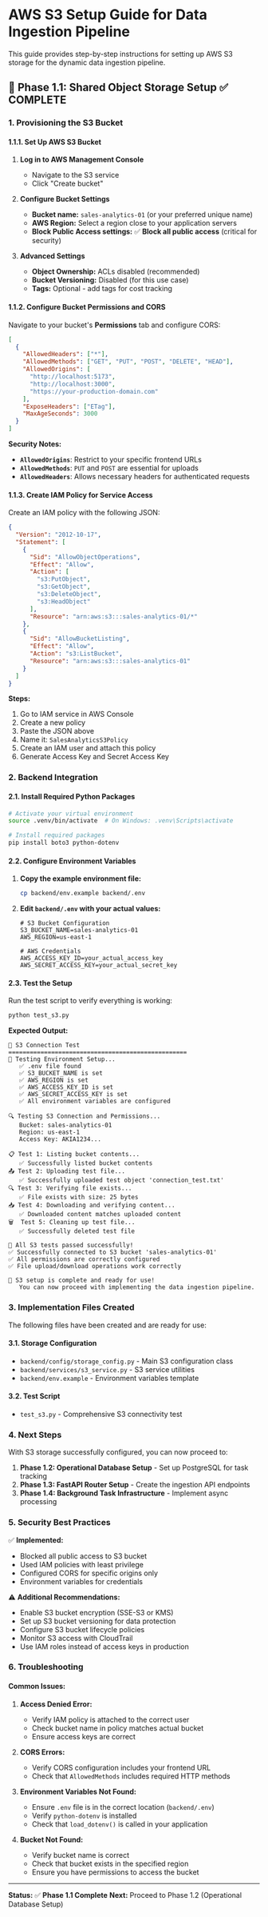 # AWS S3 Setup Guide for Data Ingestion Pipeline

This guide provides step-by-step instructions for setting up AWS S3 storage for the dynamic data ingestion pipeline.

## 🎯 **Phase 1.1: Shared Object Storage Setup** ✅ **COMPLETE**

### **1. Provisioning the S3 Bucket**

#### **1.1.1. Set Up AWS S3 Bucket**

1. **Log in to AWS Management Console**

   - Navigate to the S3 service
   - Click "Create bucket"

2. **Configure Bucket Settings**

   - **Bucket name:** `sales-analytics-01` (or your preferred unique name)
   - **AWS Region:** Select a region close to your application servers
   - **Block Public Access settings:** ✅ **Block all public access** (critical for security)

3. **Advanced Settings**
   - **Object Ownership:** ACLs disabled (recommended)
   - **Bucket Versioning:** Disabled (for this use case)
   - **Tags:** Optional - add tags for cost tracking

#### **1.1.2. Configure Bucket Permissions and CORS**

Navigate to your bucket's **Permissions** tab and configure CORS:

```json
[
  {
    "AllowedHeaders": ["*"],
    "AllowedMethods": ["GET", "PUT", "POST", "DELETE", "HEAD"],
    "AllowedOrigins": [
      "http://localhost:5173",
      "http://localhost:3000",
      "https://your-production-domain.com"
    ],
    "ExposeHeaders": ["ETag"],
    "MaxAgeSeconds": 3000
  }
]
```

**Security Notes:**

- **`AllowedOrigins`**: Restrict to your specific frontend URLs
- **`AllowedMethods`**: `PUT` and `POST` are essential for uploads
- **`AllowedHeaders`**: Allows necessary headers for authenticated requests

#### **1.1.3. Create IAM Policy for Service Access**

Create an IAM policy with the following JSON:

```json
{
  "Version": "2012-10-17",
  "Statement": [
    {
      "Sid": "AllowObjectOperations",
      "Effect": "Allow",
      "Action": [
        "s3:PutObject",
        "s3:GetObject",
        "s3:DeleteObject",
        "s3:HeadObject"
      ],
      "Resource": "arn:aws:s3:::sales-analytics-01/*"
    },
    {
      "Sid": "AllowBucketListing",
      "Effect": "Allow",
      "Action": "s3:ListBucket",
      "Resource": "arn:aws:s3:::sales-analytics-01"
    }
  ]
}
```

**Steps:**

1. Go to IAM service in AWS Console
2. Create a new policy
3. Paste the JSON above
4. Name it: `SalesAnalyticsS3Policy`
5. Create an IAM user and attach this policy
6. Generate Access Key and Secret Access Key

### **2. Backend Integration**

#### **2.1. Install Required Python Packages**

```bash
# Activate your virtual environment
source .venv/bin/activate  # On Windows: .venv\Scripts\activate

# Install required packages
pip install boto3 python-dotenv
```

#### **2.2. Configure Environment Variables**

1. **Copy the example environment file:**

   ```bash
   cp backend/env.example backend/.env
   ```

2. **Edit `backend/.env` with your actual values:**

   ```env
   # S3 Bucket Configuration
   S3_BUCKET_NAME=sales-analytics-01
   AWS_REGION=us-east-1

   # AWS Credentials
   AWS_ACCESS_KEY_ID=your_actual_access_key
   AWS_SECRET_ACCESS_KEY=your_actual_secret_key
   ```

#### **2.3. Test the Setup**

Run the test script to verify everything is working:

```bash
python test_s3.py
```

**Expected Output:**

```
🚀 S3 Connection Test
==================================================
🔧 Testing Environment Setup...
   ✅ .env file found
   ✅ S3_BUCKET_NAME is set
   ✅ AWS_REGION is set
   ✅ AWS_ACCESS_KEY_ID is set
   ✅ AWS_SECRET_ACCESS_KEY is set
   ✅ All environment variables are configured

🔍 Testing S3 Connection and Permissions...
   Bucket: sales-analytics-01
   Region: us-east-1
   Access Key: AKIA1234...

📋 Test 1: Listing bucket contents...
   ✅ Successfully listed bucket contents
📤 Test 2: Uploading test file...
   ✅ Successfully uploaded test object 'connection_test.txt'
🔍 Test 3: Verifying file exists...
   ✅ File exists with size: 25 bytes
📥 Test 4: Downloading and verifying content...
   ✅ Downloaded content matches uploaded content
🗑️  Test 5: Cleaning up test file...
   ✅ Successfully deleted test file

🎉 All S3 tests passed successfully!
✅ Successfully connected to S3 bucket 'sales-analytics-01'
✅ All permissions are correctly configured
✅ File upload/download operations work correctly

🎯 S3 setup is complete and ready for use!
   You can now proceed with implementing the data ingestion pipeline.
```

### **3. Implementation Files Created**

The following files have been created and are ready for use:

#### **3.1. Storage Configuration**

- `backend/config/storage_config.py` - Main S3 configuration class
- `backend/services/s3_service.py` - S3 service utilities
- `backend/env.example` - Environment variables template

#### **3.2. Test Script**

- `test_s3.py` - Comprehensive S3 connectivity test

### **4. Next Steps**

With S3 storage successfully configured, you can now proceed to:

1. **Phase 1.2: Operational Database Setup** - Set up PostgreSQL for task tracking
2. **Phase 1.3: FastAPI Router Setup** - Create the ingestion API endpoints
3. **Phase 1.4: Background Task Infrastructure** - Implement async processing

### **5. Security Best Practices**

✅ **Implemented:**

- Blocked all public access to S3 bucket
- Used IAM policies with least privilege
- Configured CORS for specific origins only
- Environment variables for credentials

⚠️ **Additional Recommendations:**

- Enable S3 bucket encryption (SSE-S3 or KMS)
- Set up S3 bucket versioning for data protection
- Configure S3 bucket lifecycle policies
- Monitor S3 access with CloudTrail
- Use IAM roles instead of access keys in production

### **6. Troubleshooting**

#### **Common Issues:**

1. **Access Denied Error:**

   - Verify IAM policy is attached to the correct user
   - Check bucket name in policy matches actual bucket
   - Ensure access keys are correct

2. **CORS Errors:**

   - Verify CORS configuration includes your frontend URL
   - Check that `AllowedMethods` includes required HTTP methods

3. **Environment Variables Not Found:**

   - Ensure `.env` file is in the correct location (`backend/.env`)
   - Verify `python-dotenv` is installed
   - Check that `load_dotenv()` is called in your application

4. **Bucket Not Found:**
   - Verify bucket name is correct
   - Check that bucket exists in the specified region
   - Ensure you have permissions to access the bucket

---

**Status:** ✅ **Phase 1.1 Complete**
**Next:** Proceed to Phase 1.2 (Operational Database Setup)
